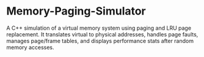 # Memory-Paging-Simulator
A C++ simulation of a virtual memory system using paging and LRU page replacement. It translates virtual to physical addresses, handles page faults, manages page/frame tables, and displays performance stats after random memory accesses.

